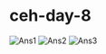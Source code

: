 # ceh-day-8
![Ans1](https://user-images.githubusercontent.com/74093519/103560465-d5677c00-4edd-11eb-8e58-3a4a12dd4e6a.jpg)
![Ans2](https://user-images.githubusercontent.com/74093519/103560491-ddbfb700-4edd-11eb-8aae-73e848562349.jpg)
![Ans3](https://user-images.githubusercontent.com/74093519/103560559-f7f99500-4edd-11eb-96a4-fa1dce3f841c.jpg)

